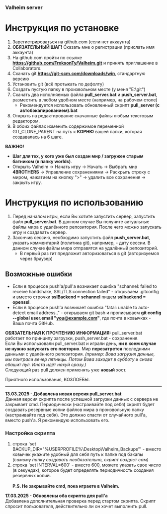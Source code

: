 ### Valheim server

# Инструкция по установке
1. Зарегистрироваться на github.com (если нет аккаунта)
2. **ОБЯЗАТЕЛЬНЫЙ ШАГ!** Сказать мне о регистрации (прислать имя аккаунта)
3. На github.com пройти по ссылке **https://github.com/FroksonTy/Valheim.git** и принять приглашение в Collaborators.
4. Скачать git **https://git-scm.com/downloads/win**, стандартную версию
5. Установить git (всё протыкать по дефолту)
6. Создать пустую папку в произвольном месте (у меня "E:\git")
7. Скачать два исполняемых файла **pull_server.bat** и **push_server.bat**, разместить в любом удобном месте (например, на рабочем столе)
   - Рекомендуется использовать обновленный скрипт **pull_server (с автобэкапированием).bat**
9. Открыть на редактирование скачанные файлы любым текстовым редактором.
10. В обоих файлах изменить содержимое переменной GIT_CLONE_PARENT на путь к **КОРНЮ** вашей папки, которая создавалась на 6 шаге.

**ВАЖНО!**
* **Шаг для тех, у кого уже был создан мир / загружен старым батником (в папку worlds)**. 
* Открыть Valheim -> Начать игру -> Начать -> Выбрать мир **4BROTHERS** -> Управление сохранениями -> Раскрыть строку с миром, нажатием на кнопку ">" -> удалить все сохранения -> закрыть игру.

# Инструкция по использованию
1. Перед началом игры, если Вы хотите запустить сервер, запустить файл **pull_server.bat**. В данном случае Вы получите актуальные файлы мира с удалённого репозитория. После чего можно запускать игру и создавать сервер.
2. Закончив сессию, необходимо запустить файл **push_server.bat**, указать комментарий (политика git), например, - дату сессии. В данном случае файлы мира отправятся на удалённый репозиторий.<br>
    - В первый раз гит предложит авторизоваться в git (авторизуемся через браузер)<br>
     

## Возможные ошибки
* Если в процессе push'а/pull'а возникает ошибка "schannel: failed to receive handshake, SSL/TLS connection failed" - открываем .gitconfig и вместо строчки **sslBackend = schannel** пишем **sslbackend = openssl**.
* Если в процессе push'а возникает ошибка "fatal: unable to auto-detect email address.." - открываем git bash и прописываем **git config --global user.email "you@example.com"**, где почта в ковычках - Ваша почта GitHub.

**ОБЯЗАТЕЛЬНАЯ К ПРОЧТЕНИЮ ИНФОРМАЦИЯ:**
pull_server.bat работает по принципу загрузки, push_server.bat - сохранения. <br>
Если Вы использовали pull_server.bat и играли день, **ни в коем случае не нужно запускать его повторно**. Мир **перезатрется** последними данными с удалённого репозитория. _(пример: Вова загрузил данные, мы поиграли вечер пятницы. Потом Вова заходит в субботу и снова ебашит пул. Инста идёт нахуй сразу.)_<br>
Следующий раз pull должен применять уже **новый** хост. 

Приятного использования, КОЗЛОЕБЫ.

---------------------------------------------------
**13.03.2025 - Добавлена новая версия pull_server.bat**<br>
Данная версия скрипта после успешной загрузки данных с сервера не закрывает cmd. Периодически (настраивайте под себя) скрипт будет создавать резервные копии файлов мира в произвольную папку (настраивайте под себя). Это должно спасти от случайного pull'а, вместо push'а. Я рекомендую использовать его.<br>
### Настройка скрипта
1. строка 'set BACKUP_DIR="%USERPROFILE%\Desktop\Valheim_Backups"' - вместо ковычек укажите удобный для себя путь к папке под бэкапы _(самому папку создавать необязательно, скрипт создаст сам)_
2. строка 'set INTERVAL=600' - вместо 600, можете указать свое число (в секундах), которое будет определять периодичность создания резервных копий.<br><br>
**P.S. Не закрывайте cmd, пока играете в Valheim.**

**17.03.2025 - Обновлены оба скрипта для pull'а**<br>
Добавлена дополнительная проверка перед стартом скрипта. Скрипт спросит пользователя, действительно ли он хочет выполнить pull.
